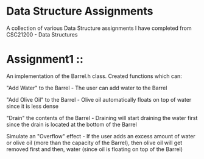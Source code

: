 # Data Structure Assignments
A collection of various Data Structure assignments I have completed from CSC21200 - Data Structures

# Assignment1 ::

An implementation of the Barrel.h class. Created functions which can:

"Add Water" to the Barrel - The user can add water to the Barrel

"Add Olive Oil" to the Barrel - Olive oil automatically floats on top of water since it is less dense

"Drain" the contents of the Barrel - Draining will start draining the water first since the drain is located at the bottom of the Barrel

Simulate an "Overflow" effect - If the user adds an excess amount of water or olive oil (more than the capacity of the Barrel), then olive oil will get removed first and then, water (since oil is floating on top of the Barrel)
